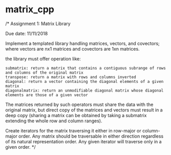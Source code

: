 # matrix_cpp

/*
    Assignment 1: Matrix Library

Due date: 11/11/2018

Implement a templated library handling matrices, vectors, and covectors; where vectors are nx1 matrices and covectors are 1xn matrices.

the library must offer operation like:

    submatrix: return a matrix that contains a contiguous subrange of rows and columns of the original matrix
    transpose: return a matrix with rows and columns inverted
    diagonal: return a vector containing the diagonal elements of a given matrix
    diagonalmatrix: return an unmodifiable diagonal matrix whose diagonal elements are those of a given vector

The matrices returned by such operators must share the data with the original matrix, 
    but direct copy of the matrices and vectors must result in a deep copy 
    (sharing a matrix can be obtained by taking a submatrix extending the whole row and column ranges).

Create iterators for the matrix traversing it either in row-major or column-major order. 
Any matrix should be traversable in either direction regardless of its natural representation order. 
Any given iterator will traverse only in a given order.
*/

